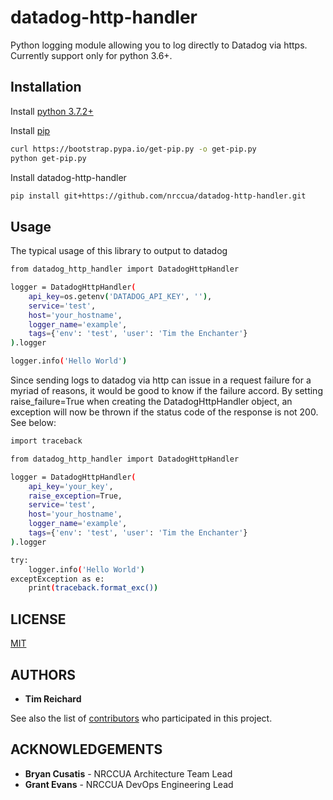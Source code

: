 # datadog-http-handler

Python logging module allowing you to log directly to Datadog via https.
Currently support only for python 3.6+.

## Installation

Install [python 3.7.2+](https://www.python.org/downloads/)

Install [pip](https://pip.pypa.io/en/stable/installing/)
```bash
curl https://bootstrap.pypa.io/get-pip.py -o get-pip.py
python get-pip.py
```

Install datadog-http-handler
```bash
pip install git+https://github.com/nrccua/datadog-http-handler.git
```

## Usage

The typical usage of this library to output to datadog

```bash
from datadog_http_handler import DatadogHttpHandler

logger = DatadogHttpHandler(
    api_key=os.getenv('DATADOG_API_KEY', ''),
    service='test',
    host='your_hostname',
    logger_name='example',
    tags={'env': 'test', 'user': 'Tim the Enchanter'}
).logger

logger.info('Hello World')
```

Since sending logs to datadog via http can issue in a request failure for a myriad of reasons, it would be
good to know if the failure accord.  By setting raise_failure=True when creating the DatadogHttpHandler
object, an exception will now be thrown if the status code of the response is not 200.  See below:

```bash
import traceback

from datadog_http_handler import DatadogHttpHandler

logger = DatadogHttpHandler(
    api_key='your_key',
    raise_exception=True,
    service='test',
    host='your_hostname',
    logger_name='example',
    tags={'env': 'test', 'user': 'Tim the Enchanter'}
).logger

try:
    logger.info('Hello World')
exceptException as e:
    print(traceback.format_exc())
```

## LICENSE

[MIT](https://github.com/nrccua/datadog-http-handler/blob/master/LICENSE)

## AUTHORS

* **Tim Reichard**

See also the list of [contributors](https://github.com/nrccua/pylogs/contributors) who participated in this project.

## ACKNOWLEDGEMENTS

* **Bryan Cusatis** - NRCCUA Architecture Team Lead
* **Grant Evans** - NRCCUA DevOps Engineering Lead
